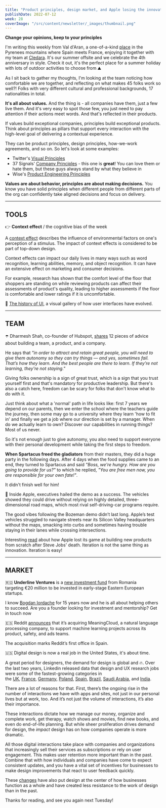```yaml
---
title: "Product principles, design market, and Apple losing the innovation game"
publishDate: 2022-07-12
week: 28
coverImage: "/src/content/newsletter/_images/thumbnail.png"
---
```


**Change your opinions, keep to your principles**

I'm writing this weekly from Val d'Aran, a one-of-a-kind [place](https://www.visitvaldaran.com/) in the Pyrenees mountains where Spain meets France, enjoying it together with my team at [Cledara](https://www.cledara.com/). It's our summer offsite and we celebrate the 4th anniversary in style. Check it out, it's the perfect place for a summer holiday with lots of outdoor activities to choose from ⛰

As I sit back to gather my thoughts, I'm looking at the team noticing how comfortable we are together, and reflecting on what makes 45 folks work so well?! Folks with very different cultural and professional backgrounds, 17 nationalities in total.

**It's all about values.** And the thing is - all companies have them, just a few live them. And it's very easy to spot those few, you just need to pay attention if their actions meet words. And that's reflected in their products.

If values build exceptional companies, principles build exceptional products. Think about principles as pillars that support every interaction with the high-level goal of delivering a contextual experience.

They can be product principles, design principles, how-we-work agreements, and so on. So let's look at some examples:

- Twitter's [Visual Principles](https://twitter.com/ashlie/status/1425506038506147840)
- 37 Signals' [Company Principles](https://37signals.com/) - this one is **great**! You can love them or hate them, but these guys always stand by what they believe in
- Wise's [Product Engineering Principles](https://medium.com/transferwise-ideas/product-engineering-principles-at-transferwise-46a12a47e758)

**Values are about behavior, principles are about making decisions.** You know you have solid principles when different people from different parts of the org can confidently take aligned decisions and focus on delivery.

---

## TOOLS

👉 **Context effect** / the cognitive bias of the week

A [context effect](https://en.wikipedia.org/wiki/Context_effect) describes the influence of environmental factors on one's perception of a stimulus. The impact of context effects is considered to be part of top-down design.

Context effects can impact our daily lives in many ways such as word recognition, learning abilities, memory, and object recognition. It can have an extensive effect on marketing and consumer decisions.

For example, research has shown that the comfort level of the floor that shoppers are standing on while reviewing products can affect their assessments of product's quality, leading to higher assessments if the floor is comfortable and lower ratings if it is uncomfortable.

🎨 [The history of UI](https://history.user-interface.io/), a visual gallery of how user interfaces have evolved.

---

## TEAM

☂️ Dharmesh Shah, co-founder of Hubspot, [shares](https://blog.hubspot.com/the-hustle/dharmesh-ama) 12 pieces of advice about building a team, a product, and a company.

He says that _"in order to attract and retain great people, you will need to give them autonomy so they can try things — and yes, sometimes fail. That’s how they learn. And the best people are there to learn. If they’re not learning, they're not staying."_

Giving folks ownership is a sign of great trust, which is a sign that you trust yourself first and that's mandatory for productive leadership. But there's also a catch here, freedom can be scary for folks that don't know what to do with it.

Just think about what a 'normal' path in life looks like: first 7 years we depend on our parents, then we enter the school where the teachers guide the journey, then some may go to a university where they learn 'how to fit in' and finally we get a job where our direction is set by a manager. When do we actually learn to own? Discover our capabilities in running things? Most of us never.

So it's not enough just to give autonomy, you also need to support everyone with their personal development while taking the first steps to freedom.

**When Spartacus freed the gladiators** from their masters, they did a huge party in the following days. After 4 days when the food supplies came to an end, they turned to Spartacus and said _"Boss, we're hungry. How are you going to provide for us?"_ to which he replied, _"You are free men now, you are responsible for your own fate!"_.

It didn't finish well for him!

🥀 Inside Apple, executives hailed the demo as a success. The vehicles showed they could drive without relying on highly detailed, three-dimensional road maps, which most rival self-driving-car programs require.

The good vibes following the Bozeman demo didn’t last long. Apple’s test vehicles struggled to navigate streets near its Silicon Valley headquarters without the maps, smacking into curbs and sometimes having trouble staying in their lanes while crossing intersections.

Interesting [read](https://www.theinformation.com/articles/inside-apples-eight-year-struggle-to-build-a-self-driving-car) about how Apple lost its game at building new products from scratch after Steve Jobs' death. Iteration is not the same thing as innovation. Iteration is easy!

---

## MARKET

🇷🇴 **Underline Ventures** is a [new investment fund](https://tech.eu/2022/07/05/bogdan-iordache-has-finally-learned-how-to-web-launches-solo-gp-fund-underline-ventures) from Romania targeting €20 million to be invested in early-stage Eastern European startups.

I know [Bogdan Iordache](https://www.linkedin.com/in/bogdaniordache) for 15 years now and he is all about helping others to succeed. Are you a founder looking for investment and mentorship? Get in touch now

🇪🇸 Reddit [announces](https://www.redditinc.com/blog/reddit-acquires-natural-language-processing-company-meaningcloud-marking-first-reddit-office-in-spain) that it’s acquiring MeaningCloud, a natural language processing company, to support machine learning projects across its product, safety, and ads teams.

The acquisition marks Reddit’s first office in Spain.

🇺🇸 Digital design is now a real job in the United States, it's about time.

A great period for designers, the demand for design is global and 🔥. Over the last two years, Linkedin released data that design and UX research jobs were some of the fastest-growing categories in the [UK](https://www.linkedin.com/pulse/most-in-demand-jobs-uk-linkedin-rise-2022-linkedin-news-uk), [France](https://www.linkedin.com/pulse/le-classement-linkedin-des-m%25C3%25A9tiers-en-croissance-/), [Germany](https://www.linkedin.com/pulse/die-linkedin-jobs-im-trend-2022-diese-25-berufe-sind-/), [Poland](https://www.linkedin.com/pulse/linkedin-jobs-rise-2022-10-roles-growing-demand-poland-/?published=t&trackingId=H7WZZcVKEv5fBhuj8zT15Q%3D%3D), [Spain](https://www.linkedin.com/pulse/empleos-en-auge-de-linkedin-estas-son-las-20-/), [Brazil,](https://www.linkedin.com/pulse/empregos-em-alta-2022-do-linkedin-25-cargos-com-demanda-/) [Saudi Arabia](https://www.linkedin.com/pulse/linkedin-jobs-rise-2022-15-roles-growing-demand-uae-), and [India](https://www.linkedin.com/pulse/linkedin-jobs-rise-2022-15-roles-growing-demand-india-/?trackingId=eEeBHoSmRle05piEMMuSNw%3D%3D).

There are a lot of reasons for that. First, there’s the ongoing rise in the number of interactions we have with apps and sites, not just in our personal lives but at work, too. And it’s not just the volume of interactions, it’s also their importance.

These interactions dictate how we manage our money, organize and complete work, get therapy, watch shows and movies, find new books, and even do end-of-life planning. But while sheer proliferation drives demand for design, the *impact* design has on how companies operate is more dramatic.

All those digital interactions take place with companies and organizations that increasingly sell their services as subscriptions or rely on user engagement. This makes user retention more important than in the past. Combine that with how individuals and companies have come to expect consistent updates, and you have a vital set of incentives for businesses to make design improvements that react to user feedback quickly.

These [changes](https://www.figma.com/blog/digital-design-is-now-a-real-job/) have also put design at the center of how businesses function as a whole and have created less resistance to the work of design than in the past.

Thanks for reading, and see you again next Tuesday!
